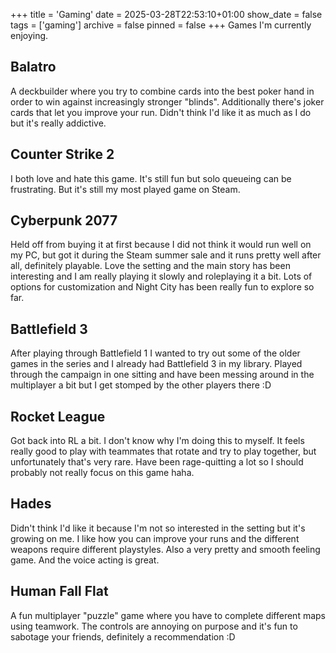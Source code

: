 +++
title = 'Gaming'
date = 2025-03-28T22:53:10+01:00
show_date = false
tags = ['gaming']
archive = false
pinned = false
+++
Games I'm currently enjoying.

## Balatro

A deckbuilder where you try to combine cards into the best poker hand in order to win against increasingly stronger "blinds". Additionally there's joker cards that let you improve your run. Didn't think I'd like it as much as I do but it's really addictive.

## Counter Strike 2

I both love and hate this game. It's still fun but solo queueing can be frustrating. But it's still my most played game on Steam.

## Cyberpunk 2077

Held off from buying it at first because I did not think it would run well on my PC, but got it during the Steam summer sale and it runs pretty well after all, definitely playable. Love the setting and the main story has been interesting and I am really playing it slowly and roleplaying it a bit. Lots of options for customization and Night City has been really fun to explore so far.

## Battlefield 3

After playing through Battlefield 1 I wanted to try out some of the older games in the series and I already had Battlefield 3 in my library. Played through the campaign in one sitting and have been messing around in the multiplayer a bit but I get stomped by the other players there :D

## Rocket League

Got back into RL a bit. I don't know why I'm doing this to myself. It feels really good to play with teammates that rotate and try to play together, but unfortunately that's very rare. Have been rage-quitting a lot so I should probably not really focus on this game haha.

## Hades

Didn't think I'd like it because I'm not so interested in the setting but it's growing on me. I like how you can improve your runs and the different weapons require different playstyles. Also a very pretty and smooth feeling game. And the voice acting is great.

## Human Fall Flat

A fun multiplayer "puzzle" game where you have to complete different maps using teamwork. The controls are annoying on purpose and it's fun to sabotage your friends, definitely a recommendation :D